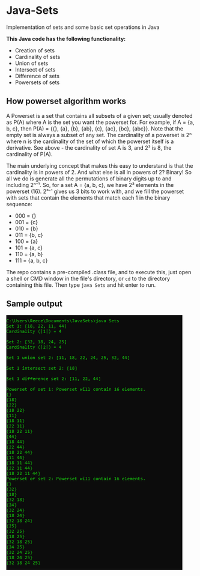 # Java-Sets
Implementation of sets and some basic set operations in Java

**This Java code has the following functionality:**

* Creation of sets
* Cardinality of sets
* Union of sets
* Intersect of sets
* Difference of sets
* Powersets of sets



## How powerset algorithm works ##
A Powerset is a set that contains all subsets of a given set; usually denoted as P(A) where A is the set you want the powerset for.
For example, if A = {a, b, c}, then P(A) = {{}, {a}, {b}, {ab}, {c}, {ac}, {bc}, {abc}}. Note that the empty set is always a subset of any set.
The cardinality of a powerset is 2ⁿ where n is the cardinality of the set of which the powerset itself is a derivative. See above - the cardinality of set A is 3, and 2³ is 8, the cardinality of P(A). 

The main underlying concept that makes this easy to understand is that the cardinality is in powers of 2. And what else is all in powers of 2? Binary! So all we do is generate all the permutations of binary digits up to and including 2ⁿ⁻¹. So, for a set A = {a, b, c}, we have 2³ elements in the powerset (16). 2³⁻¹ gives us 3 bits to work with, and we fill the powerset with sets that contain the elements that match each 1 in the binary sequence: 
* 000 = {}
* 001 = {c}
* 010 = {b}
* 011 = {b, c}
* 100 = {a}
* 101 = {a, c}
* 110 = {a, b}
* 111 = {a, b, c}

The repo contains a pre-compiled .class file, and to execute this, just open a shell or CMD window in the file's directory, or `cd` to the directory containing this file. 
Then type `java Sets` and hit enter to run.

## Sample output ##
![alt text](https://raw.githubusercontent.com/Reeceeboii/Java-Sets/master/img/output.PNG)


